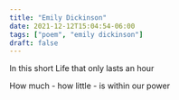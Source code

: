 ```yaml
---
title: "Emily Dickinson"
date: 2021-12-12T15:04:54-06:00
tags: ["poem", "emily dickinson"]
draft: false
---
```


In this short Life that only lasts an hour

How much - how little - is within our power


